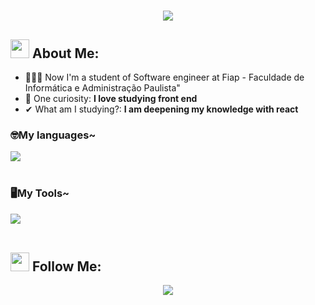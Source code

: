 <h1 align="center">
   <img src="https://readme-typing-svg.herokuapp.com/?font=Righteous&size=35&center=true&vCenter=true&width=450&height=65&duration=3000&color=DC143C&lines=Welcome+There!+👋;+I'm+Léo+Kina!" />
</h1>

## <img src="https://media.tenor.com/itjFesV8_RUAAAAi/soulja-boy-pepe.gif" width="30"> **About Me:** 
- 👨🏻‍💻 Now I'm a student of Software engineer at Fiap -  Faculdade de Informática e Administração Paulista"
- 🎨 One curiosity: **I love studying front end**
- ✔ What am I studying?: **I am deepening my knowledge with react**
 <h3 aling="left">🤓My languages~</h3>
<div align="left">
 <img src="https://skillicons.dev/icons?i=python,html,css,js,react,tailwind" /> <br><br>
  <img width="8" />
</div>

<h3 aling="left">🖥️My Tools~</h3>
<div aling="left">
  <img src="https://skillicons.dev/icons?i=vscode,pycharm" /> <br><br>
  <img width="8" />   
</div>

## <img src="https://media.tenor.com/kaYTu--3q_EAAAAi/pepe-calling.gif" width="30"> **Follow Me:** 
<div align="center">
<a href="https://www.instagram.com/leo.kina_//" target="_blank">
    <img src="https://img.shields.io/badge/Instagram-E4405F?style=for-the-badge&logo=instagram&logoColor=white" />

